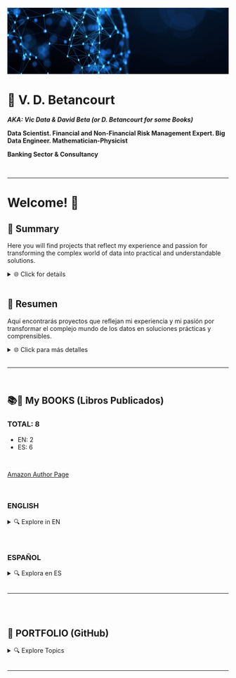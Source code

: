![](https://github.com/vbleal/vbleal/blob/main/Im/Main_Banner.gif)

# 📃 V. D. Betancourt

***AKA: Vic Data & David Beta (or D. Betancourt for some Books)***

**Data Scientist. Financial and Non-Financial Risk Management Expert. Big Data Engineer. Mathematician-Physicist**

**Banking Sector & Consultancy**


<br>

---


# Welcome! 👋

## 📌 Summary

Here you will find projects that reflect my experience and passion for transforming the complex world of data into practical and understandable solutions.

<details>
<summary>🌐 Click for details </summary>

### What defines me:

- 📊 **Data Scientist and Expert in Financial Risks**: Delving into the numbers to find stories and solutions.
- 🌎 **Global Experience**: Leadership of teams in the financial sector at an international level.
- 🤖 **Passionate about AI**: At the forefront of research on advanced AI technologies.
- 📚 **Continuous Learning**: With a solid academic background ranging from Physics to Artificial Intelligence.
- 🌱 **Community Contributor**: Committed to sharing knowledge and promoting growth in the technological and financial fields.


</details>

<br>


## 📌 Resumen

Aquí encontrarás proyectos que reflejan mi experiencia y mi pasión por transformar el complejo mundo de los datos en soluciones prácticas y comprensibles.

<details>
<summary>🌐 Click para más detalles </summary>

### Lo que me define:
- 📊 **Científico de Datos y Experto en Riesgos Financieros**: Profundizando en los números para encontrar historias y soluciones.
- 🌎 **Experiencia Global**: Liderazgo de equipos en el sector financiero a nivel internacional.
- 🤖 **Apasionado por la IA**: En la vanguardia de la investigación de tecnologías avanzadas de IA.
- 📚 **Aprendizaje Continuo**: Con una sólida formación académica que abarca desde Física hasta Inteligencia Artificial.
- 🌱 **Contribuyente a la Comunidad**: Comprometido con compartir conocimientos y promover el crecimiento en los ámbitos tecnológico y financiero.


</details>

<br>


---




<br>

## 📚📲 My BOOKS (Libros Publicados)


### TOTAL: 8
  - EN: 2
  - ES: 6

<br>

[Amazon Author Page](https://www.amazon.com/stores/D.-Betancourt/author/B0D4B1KD6T?ref_=pe_2466670_811284380&isDramIntegrated=true&shoppingPortalEnabled=true)





<br>

### ENGLISH

<details>
<summary>🔍 Explore in EN </summary>

<br>

Discover my series **EXPLAINABLE DATA**, where I demystify artificial intelligence and offer accessible guides for everyone.

### 📊🦾 **EXPLAINABLE DATA Series**

<br>

1. **Artificial Intelligence in Plain English.** ***An AI-Guide To Rule Them All***
   

<br>

2. **Big Data for SMEs.** ***8 Solutions for Its Implementation in Small and Medium Enterprises***


<br>
<br>


**Covers**:

<details>
    <summary>🔍 Explore Covers </summary>

<br>

<img src="https://github.com/vbleal/vbleal/blob/main/Im/002_IA_eng_mini.jpg" width="190" height="300">

<img src="https://github.com/vbleal/vbleal/blob/main/Im/004_BD_eng_mini.jpg" width="190" height="300">



</details>


</details>





<br>
<br>

### ESPAÑOL


<details>
<summary>🔍 Explora en ES </summary>

<br>

Descubre mi serie **EXPLAINABLE DATA**, donde desmitifico la inteligencia artificial y ofrezco guías accesibles para todos.

### 📊🦾 **Serie EXPLAINABLE DATA**

<br>

1. **Inteligencia Artificial en Simples Palabras.** ***Una GuIA para Dominarlas a Todas***
    
    - EU: [https://amzn.eu/d/48Ld0m2](https://amzn.eu/d/48Ld0m2)

<br>

2. **Big Data para PYMEs.** ***8 Soluciones para su Implementación en Pequeñas y Medianas Empresas***
 

<br>
<br>

### 📈 **Serie DATA SCIENCE**

<br>

1. **Análisis de Datos con Python:** ***Data Science Nivel 1.*** 

<br>

2. **Análisis de Datos con PySpark:** ***Data Science Nivel 1.*** 

<br>

3. **Análisis de Datos con R y RStudio:** ***Data Science Nivel 1.*** 




<br>
<br>

### 🖥️ **Serie BIG DATA**

<br>

1. **Análisis de Bases de Datos con SQL y Python:** ***Big Data Nivel 1.*** 

<br>





<br>
<br>

**Portadas en Español**:

<details>
    <summary>🔍 Click para explorar </summary>

<br>

<img src="https://github.com/vbleal/vbleal/blob/main/Im/001_IA_esp_mini.jpg" width="190" height="300">

<img src="https://github.com/vbleal/vbleal/blob/main/Im/003_BD_esp_mini.jpg" width="190" height="300">

<img src="https://github.com/vbleal/vbleal/blob/main/Im/005_DS_N1_Python_New.jpg" width="190" height="300">

<img src="https://github.com/vbleal/vbleal/blob/main/Im/006_DS_N1_PySpark_New.jpg" width="190" height="300">

<img src="https://github.com/vbleal/vbleal/blob/main/Im/007_DS_N1_RStudio.jpg" width="190" height="300">

<img src="https://github.com/vbleal/vbleal/blob/main/Im/008_SQL.jpg" width="190" height="300">




</details>

    
</details>    
    

</details>

<br>


----------------





<br>
<br>

## 📑 PORTFOLIO (GitHub)



<details>
<summary>🔍 Explore Topics </summary>

<br>

![](https://github.com/vbleal/vbleal/blob/main/Im/Banner_Portfolio.gif)

<br>

### 🦾 Artificial Intelligence, Machine Learning & Deep Learning

<details>
<summary>🔍 Details </summary>

<br>

1. **TensorFlow**

    *    [Playground TensorFlow](https://github.com/vbleal/Playground)

<br>

2. **Supervised Learning**

    *    [Computer Vision](https://github.com/vbleal/SL_ComputerVision)
  
<br>

3. **Redes Neuronales y Deep Learning**

   *    [UrbanSound8K](https://github.com/vbleal/UrbanSound8k)
  
   *    [Vegetable Image Data](https://github.com/vbleal/VegetableImage)

   *    [FX Predictions](https://github.com/vbleal/FX_Predictions)   

   *    [Cripto Currencies Predictions](https://github.com/vbleal/Cripto_Predictions)

   *    [Aeropuertos: Predicción de Operaciones y Pasajeros](https://github.com/vbleal/Airports/tree/main/_Aero_Operations)


   
</details>







<br>
<br>

### 📊🔮 Data Science

<details>
<summary>🔍 Details </summary>

<br>

1. **Visualización de Datos**: [Data Visualization](https://github.com/vbleal/DataViz)

   *    [Titanic](https://github.com/vbleal/DataViz/tree/main/Titanic)

   *    [Loan Data](https://github.com/vbleal/DataViz/tree/main/LoanData)

<br>

2. **Generación de Datos Sintéticos (Synthetic Data)**

   *    [Aeropuertos: Repositorio Principal](https://github.com/vbleal/Airports)



  
</details>





<br>
<br>

### 💶 Financial Risk Management

<details>
<summary>🔍 Details </summary>

1. **Riesgos Financieros**: [Financial Risks](https://github.com/vbleal/FR)

   *    [FX Predictions](https://github.com/vbleal/FX_Predictions)
     
   *    [Cripto Currencies Predictions](https://github.com/vbleal/Cripto_Predictions)   





</details>






<br>
<br>

### 🐍 Python

<details>
<summary>🔍 Details </summary>

1. **Pandas**

   *    [Pandas WhitePaper](https://github.com/vbleal/Pandas)

2. **Algorithms**

   *    [Optimization](https://github.com/vbleal/AlgoritmosOptimizacion)


</details>




   


<br>
<br>

### 🧮 Math

<details>
<summary>🔍 Details </summary>

1. **Algorithms**

   *    [Optimization](https://github.com/vbleal/AlgoritmosOptimizacion)


</details>






<br>
<br>

### 📋 Agile Methodologies

<details>
<summary>🔍 Details </summary>

<br>

* [Agile in Data Science & Big Data Project](https://github.com/vbleal/AgileDataScience)


</details>






<br>
<br>


### 🚀 Varios

<details>
<summary>🔍 Details </summary>

#### ✈️ AEROPUERTOS

<br>

1. **Aeropuertos: Repositorio Principal**

    *    [Repositorio Principal](https://github.com/vbleal/Airports)

<br>

2. **Aeropuertos: Operaciones y Pasajeros**

    *    [Repositorio: Operaciones y Pasajeros](https://github.com/vbleal/Airports/tree/main/_Aero_Operations)

<br>

3. **Aeropuertos: Locales y Rentas**

    *    [Repositorio: Locales y Rentas](https://github.com/vbleal/Airports/tree/main/_Aero_Rent)

<br>

4. **Aeropuertos y Combustibles: Ingresos y Gastos**

    *    [Repositorio: Ingresos y Gastos](https://github.com/vbleal/Airports/tree/main/_Aero_NetIncome)



<br>
<br>

#### 💡🌱⚡ RENEWABLE ENERGY


<br>

1. [MAIN (Repositorio Principal)](https://github.com/vbleal/Energy/)

    <br>
    
    * 📂 [Análisis Financiero y de Resultados](https://github.com/vbleal/Energy/tree/main/Financials)
    
    <br>
    
    * 📂 [Análisis del Índice Bursátil](https://github.com/vbleal/Energy/tree/main/Index)
    
    <br>
      
    * 📂 [Análisis Financiero y de Resultados](https://github.com/vbleal/Energy/tree/main/Power)

  


</details>



<br>
<br>

### 🤪 JUST FOR FUN

<details>
<summary>🔍 Details </summary>

1. None yet


</details>




</details>

<br>


----------------









<!---

>💡 *   *
― 

## 📃 

  

## 📑 


## 📥 


## ㊙️ 


## 📊 



--->





<!---
- 👋 Hey!
- 🎯 Interested in 📊 ***Data Science*** and 🤖 ***Artificial Intelligence***, and how they are applied to the 💵 ***Financial Sector***, sucha as in ***Financial Risk Modeling***, and other Industries

- 💞️ I’m looking to collaborate on ...
- 📫 You can reach me out through ...
--->
<!---
vbleal/vbleal is a ✨ special ✨ repository because its `README.md` (this file) appears on your GitHub profile.
You can click the Preview link to take a look at your changes.



### More Detailed Description

<details>
    <summary> Click to expand. </summary>
    
</details>

----------------

--->



